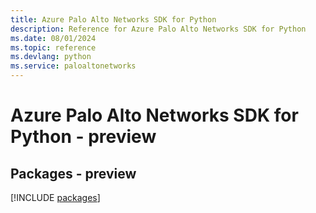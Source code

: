 ```yaml
---
title: Azure Palo Alto Networks SDK for Python
description: Reference for Azure Palo Alto Networks SDK for Python
ms.date: 08/01/2024
ms.topic: reference
ms.devlang: python
ms.service: paloaltonetworks
---
```

# Azure Palo Alto Networks SDK for Python - preview
## Packages - preview
[!INCLUDE [packages](palo-alto-networks-index.md)]